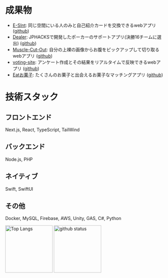 # 成果物

- [E-SInt](https://self-introduction-app.vercel.app/): 同じ空間にいる人のみと自己紹介カードを交換できるwebアプリ ([github](https://github.com/Hasegawa-Akito/self-introduction-app))
- [Dealer](https://p-dealer.com/start): JPHACKSで開発したポーカーのサポートアプリ(決勝16チームに選出) ([github](https://github.com/tokyo-azisai-paradise/poker-mahjong-calculation))
- [Muscle-Cut-Out](https://muscle-cut-out.vercel.app/): 自分の上裸の画像からお腹をピックアップして切り取るwebアプリ ([github](https://github.com/haseaki-poip/muscle-CutOut))
- [voting-site](https://voting-site-76b5a.web.app/): アンケート作成とその結果をリアルタイムで反映できるwebアプリ ([github](https://github.com/Hasegawa-Akito/voting-ts-react))
- [Eatお菓子](https://www.youtube.com/watch?v=O38z5bRIem0): たくさんのお菓子と出会えるお菓子なマッチングアプリ ([github](https://github.com/haseaki-poip/snack-matching))

# 技術スタック
## フロントエンド
Next.js, React, TypeScript, TailWind

## バックエンド
Node.js, PHP
## ネイティブ
Swift, SwiftUI

## その他
Docker, MySQL, Firebase, AWS, Unity, GAS, C#, Python

<p align="left"> 
  <img alt="Top Langs" height="150px" src="https://github-readme-stats.vercel.app/api/top-langs/?username=haseaki-poip&layout=compact&show_icons=true&theme=onedark" />
  <img alt="github status" height="150px" src="https://github-readme-stats.vercel.app/api?username=haseaki-poip&theme=onedark&show_icons=ture" />
</p>
